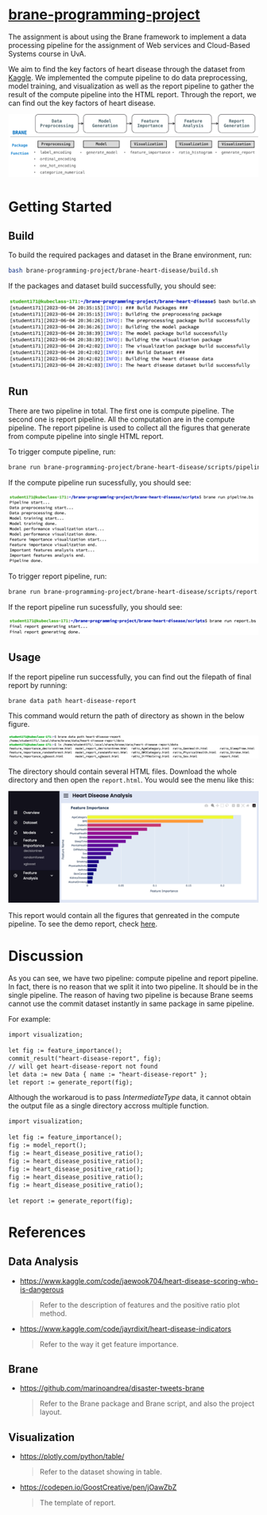 # [brane-programming-project](https://github.com/nightmare224/brane-programming-project)
The assignment is about using the Brane framework to implement a data processing pipeline for the assignment of Web services and Cloud-Based Systems course in UvA.

We aim to find the key factors of heart disease through the dataset from [Kaggle](https://www.kaggle.com/datasets/kamilpytlak/personal-key-indicators-of-heart-disease). We implemented the compute pipeline to do data preprocessing, model training, and visualization as well as the report pipeline to gather the result of the compute pipeline into the HTML report. Through the report, we can find out the key factors of heart disease.

<img src="https://github.com/nightmare224/brane-programming-project/blob/master/docs/images/pipeline_overview.png" alt="pipeline_overview"/>

# Getting Started
## Build
To build the required packages and dataset in the Brane environment, run:
```bash
bash brane-programming-project/brane-heart-disease/build.sh
```

If the packages and dataset build successfully, you should see:

<img src="https://github.com/nightmare224/brane-programming-project/blob/master/docs/images/build.png" alt="build"/>

## Run

There are two pipeline in total. The first one is compute pipeline. The second one is report pipeline. All the computation are in the compute pipeline. The report pipeline is used to collect all the figures that generate from compute pipeline into single HTML report.

To trigger compute pipeline, run:

```bash
brane run brane-programming-project/brane-heart-disease/scripts/pipeline.bs
```

If the compute pipeline run sucessfully, you should see:

<img src="https://github.com/nightmare224/brane-programming-project/blob/master/docs/images/compute_pipeline.png" alt="compute_pipeline"/>

To trigger report pipeline, run:

```bash
brane run brane-programming-project/brane-heart-disease/scripts/report.bs
```

If the report pipeline run sucessfully, you should see:

<img src="https://github.com/nightmare224/brane-programming-project/blob/master/docs/images/report_pipeline.png" alt="report_pipeline"/>

## Usage

If the report pipeline run successfully,  you can find out the filepath of final report by running:

```bash
brane data path heart-disease-report
```

This command would return the path of directory as shown in the below figure.

<img src="https://github.com/nightmare224/brane-programming-project/blob/master/docs/images/report_directory.png" alt="report_pipeline"/>

The directory should contain several HTML files. Download the whole directory and then open the `report.html`. You would see the menu like this:

<img src="https://github.com/nightmare224/brane-programming-project/blob/master/docs/images/report_menu.png" alt="report_menu"/>

This report would contain all the figures that genreated in the compute pipeline. To see the demo report, check [here](https://github.com/nightmare224/brane-programming-project/blob/master/docs/report/).



# Discussion

As you can see, we have two pipeline: compute pipeline and report pipeline. In fact, there is no reason that we split it into two pipeline. It should be in the single pipeline. The reason of having two pipeline is because Brane seems cannot use the commit dataset instantly in same package in same pipeline. 

For example:

```bs
import visualization;

let fig := feature_importance();
commit_result("heart-disease-report", fig);
// will get heart-disease-report not found
let data := new Data { name := "heart-disease-report" };
let report := generate_report(fig);
```

Although the workaroud is to pass *IntermediateType* data, it cannot obtain the output file as a single directory accross multiple function.

```bs
import visualization;

let fig := feature_importance();
fig := model_report();
fig := heart_disease_positive_ratio();
fig := heart_disease_positive_ratio();
fig := heart_disease_positive_ratio();
fig := heart_disease_positive_ratio();
fig := heart_disease_positive_ratio();

let report := generate_report(fig);
```



# References

## Data Analysis

- https://www.kaggle.com/code/jaewook704/heart-disease-scoring-who-is-dangerous

  >Refer to the description of features and the positive ratio plot method.

- https://www.kaggle.com/code/jayrdixit/heart-disease-indicators

  >Refer to the way it get feature importance.

## Brane

- https://github.com/marinoandrea/disaster-tweets-brane

  >Refer to the Brane package and Brane script, and also the project layout.

## Visualization

- https://plotly.com/python/table/

  >Refer to the dataset showing in table.

- https://codepen.io/GoostCreative/pen/jOawZbZ

  >The template of report.
